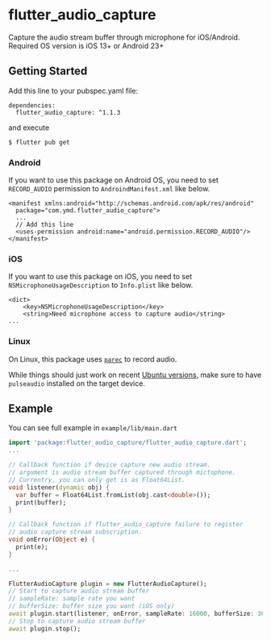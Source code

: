 # flutter_audio_capture

Capture the audio stream buffer through microphone for iOS/Android.
Required OS version is iOS 13+ or Android 23+

## Getting Started

Add this line to your pubspec.yaml file:

```
dependencies:
  flutter_audio_capture: ^1.1.3
```

and execute

```
$ flutter pub get
```

### Android

If you want to use this package on Android OS, you need to set `RECORD_AUDIO` permission to `AndroindManifest.xml` like below.

```
<manifest xmlns:android="http://schemas.android.com/apk/res/android"
  package="com.ymd.flutter_audio_capture">
  ...
  // Add this line
  <uses-permission android:name="android.permission.RECORD_AUDIO"/>
</manifest>
```

### iOS

If you want to use this package on iOS, you need to set `NSMicrophoneUsageDescription` to `Info.plist` like below.

```
<dict>
    <key>NSMicrophoneUsageDescription</key>
    <string>Need microphone access to capture audio</string>
...
```

### Linux

On Linux, this package uses [`parec`](https://manpages.debian.org/testing/pulseaudio-utils/parec.1.en.html) to record audio.

While things should just work on recent [Ubuntu versions](https://ubuntu.com/download/desktop),
make sure to have `pulseaudio` installed on the target device.

## Example

You can see full example in `example/lib/main.dart`

```dart
import 'package:flutter_audio_capture/flutter_audio_capture.dart';
...

// Callback function if device capture new audio stream.
// argument is audio stream buffer captured through mictophone.
// Currentry, you can only get is as Float64List.
void listener(dynamic obj) {
  var buffer = Float64List.fromList(obj.cast<double>());
  print(buffer);
}

// Callback function if flutter_audio_capture failure to register
// audio capture stream subscription.
void onError(Object e) {
  print(e);
}

...

FlutterAudioCapture plugin = new FlutterAudioCapture();
// Start to capture audio stream buffer
// sampleRate: sample rate you want
// bufferSize: buffer size you want (iOS only)
await plugin.start(listener, onError, sampleRate: 16000, bufferSize: 3000);
// Stop to capture audio stream buffer
await plugin.stop();
```
